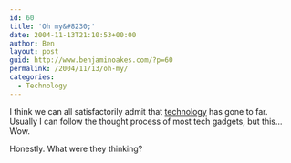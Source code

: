 ```yaml
---
id: 60
title: 'Oh my&#8230;'
date: 2004-11-13T21:10:53+00:00
author: Ben
layout: post
guid: http://www.benjaminoakes.com/?p=60
permalink: /2004/11/13/oh-my/
categories:
  - Technology
---
```

I think we can all satisfactorily admit that [technology](http://www.nytimes.com/2004/11/11/technology/circuits/11hugs.html?ex=1100754000&en=95f5402149274588&amp;ei=5040&partner=MOREOVER) has gone to far. Usually I can follow the thought process of most tech gadgets, but this&#8230; Wow.

Honestly. What were they thinking?
